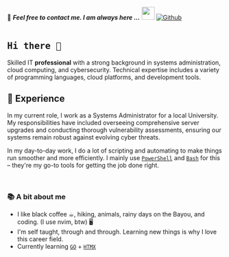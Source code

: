 📝 ***Feel free to contact me. I am always here ...*** <img src="https://media.giphy.com/media/WUlplcMpOCEmTGBtBW/giphy.gif" width="30">  [![Github](https://img.shields.io/github/followers/devHavig?label=Follow%20Me&style=social)](https://github.com/devHavig)
<br>
<br>

## <samp><strong>Hi there 👋</strong></samp>


Skilled IT **professional** with a strong background in systems administration, cloud computing, and cybersecurity. Technical expertise includes a variety of programming languages, cloud platforms, and development tools.

##  🧠 Experience

In my current role, I work as a Systems Administrator for a local University. My responsibilities have included overseeing comprehensive server upgrades and conducting thorough vulnerability assessments, ensuring our systems remain robust against evolving cyber threats.

In my day-to-day work, I do a lot of scripting and automating to make things run smoother and more efficiently. I mainly use [`PowerShell`](https://github.com/PowerShell/PowerShell) and [`Bash`](https://www.gnu.org/software/bash/) for this – they're my go-to tools for getting the job done right.

<br>

### 📚 A bit about me

* I like black coffee ☕︎, hiking, animals, rainy days on the Bayou, and coding. (I use nvim, btw) 🖥️
* I'm self taught, through and through. Learning new things is why I love this career field.
* Currently learning [`GO`](https://go.dev/) + [`HTMX`](https://htmx.org/)
